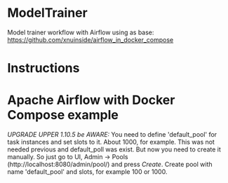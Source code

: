 # ModelTrainer
Model trainer workflow with Airflow using as base:
https://github.com/xnuinside/airflow_in_docker_compose

# Instructions

# Apache Airflow with Docker Compose example

*UPGRADE UPPER 1.10.5 be AWARE:*
You need to define 'default_pool' for task instances and set slots to it. About 1000, for example. 
This was not needed previous and default_poll was exist. But now you need to create it manually. So just go to UI, Admin -> Pools (http://localhost:8080/admin/pool/) and press *Create*. Create pool with name 'default_pool' and slots, for example 100 or 1000. 
